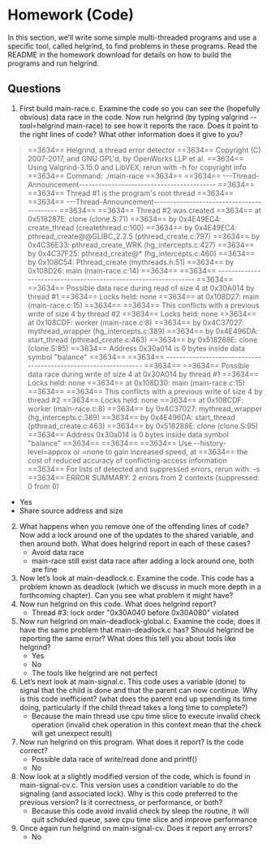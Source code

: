# Homework (Code)
In this section, we’ll write some simple multi-threaded programs and use a specific tool, called helgrind, to find problems in these programs. Read the README in the homework download for details on how to build the programs and run helgrind.
## Questions
1. First build main-race.c. Examine the code so you can see the (hopefully obvious) data race in the code. Now run helgrind (by typing valgrind --tool=helgrind main-race) to see how it reports the race. Does it point to the right lines of code? What other information does it give to you?
> ==3634== Helgrind, a thread error detector
> ==3634== Copyright (C) 2007-2017, and GNU GPL'd, by OpenWorks LLP et al.
> ==3634== Using Valgrind-3.15.0 and LibVEX; rerun with -h for copyright info
> ==3634== Command: ./main-race
> ==3634== 
> ==3634== ---Thread-Announcement------------------------------------------
> ==3634== 
> ==3634== Thread #1 is the program's root thread
> ==3634== 
> ==3634== ---Thread-Announcement------------------------------------------
> ==3634== 
> ==3634== Thread #2 was created
> ==3634==    at 0x518287E: clone (clone.S:71)
> ==3634==    by 0x4E49EC4: create_thread (createthread.c:100)
> ==3634==    by 0x4E49EC4: pthread_create@@GLIBC_2.2.5 (pthread_create.c:797)
> ==3634==    by 0x4C36E33: pthread_create_WRK (hg_intercepts.c:427)
> ==3634==    by 0x4C37F25: pthread_create@* (hg_intercepts.c:460)
> ==3634==    by 0x108C54: Pthread_create (mythreads.h:51)
> ==3634==    by 0x108D26: main (main-race.c:14)
> ==3634== 
> ==3634== ----------------------------------------------------------------
> ==3634== 
> ==3634== Possible data race during read of size 4 at 0x30A014 by thread #1
> ==3634== Locks held: none
> ==3634==    at 0x108D27: main (main-race.c:15)
> ==3634== 
> ==3634== This conflicts with a previous write of size 4 by thread #2
> ==3634== Locks held: none
> ==3634==    at 0x108CDF: worker (main-race.c:8)
> ==3634==    by 0x4C37027: mythread_wrapper (hg_intercepts.c:389)
> ==3634==    by 0x4E496DA: start_thread (pthread_create.c:463)
> ==3634==    by 0x518288E: clone (clone.S:95)
> ==3634==  Address 0x30a014 is 0 bytes inside data symbol "balance"
> ==3634== 
> ==3634== ----------------------------------------------------------------
> ==3634== 
> ==3634== Possible data race during write of size 4 at 0x30A014 by thread #1
> ==3634== Locks held: none
> ==3634==    at 0x108D30: main (main-race.c:15)
> ==3634== 
> ==3634== This conflicts with a previous write of size 4 by thread #2
> ==3634== Locks held: none
> ==3634==    at 0x108CDF: worker (main-race.c:8)
> ==3634==    by 0x4C37027: mythread_wrapper (hg_intercepts.c:389)
> ==3634==    by 0x4E496DA: start_thread (pthread_create.c:463)
> ==3634==    by 0x518288E: clone (clone.S:95)
> ==3634==  Address 0x30a014 is 0 bytes inside data symbol "balance"
> ==3634== 
> ==3634== 
> ==3634== Use --history-level=approx or =none to gain increased speed, at
> ==3634== the cost of reduced accuracy of conflicting-access information
> ==3634== For lists of detected and suppressed errors, rerun with: -s
> ==3634== ERROR SUMMARY: 2 errors from 2 contexts (suppressed: 0 from 0)

   - Yes
   - Share source address and size
2. What happens when you remove one of the offending lines of code? Now add a lock around one of the updates to the shared variable, and then around both. What does helgrind report in each of these cases?
    - Avoid data race
    - main-race still exist data race after adding a lock around one, both are fine
3. Now let’s look at main-deadlock.c. Examine the code. This code has a problem known as deadlock (which we discuss in much more depth in a forthcoming chapter). Can you see what problem it might have?
4. Now run helgrind on this code. What does helgrind report?
    - Thread #3: lock order "0x30A040 before 0x30A080" violated
5. Now run helgrind on main-deadlock-global.c. Examine the code; does it have the same problem that main-deadlock.c has? Should helgrind be reporting the same error? What does this tell you about tools like helgrind?
    - Yes
    - No
    - The tools like helgrind are not perfect
6. Let’s next look at main-signal.c. This code uses a variable (done) to signal that the child is done and that the parent can now continue. Why is this code inefficient? (what does the parent end up spending its time doing, particularly if the child thread takes a long time to complete?)
    - Because the main thread use cpu time slice to execute invalid check operation (invalid chek operation in this context mean that the check will get unexpect result)
7. Now run helgrind on this program. What does it report? Is the code correct?
    - Possible data race of write/read done and printf()
    - No
8. Now look at a slightly modified version of the code, which is found in main-signal-cv.c. This version uses a condition variable to do the signaling (and associated lock). Why is this code preferred to the previous version? Is it correctness, or performance, or both?
    - Because this code avoid invalid check by sleep the routine, it will quit schduled queue, save cpu time slice and improve performance
9.  Once again run helgrind on main-signal-cv. Does it report any errors?
    - No